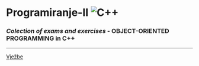 # Programiranje-II 		![C++](https://img.shields.io/badge/c++-%2300599C.svg?style=for-the-badge&logo=c%2B%2B&logoColor=white)


### ***Colection of exams and exercises*** - **OBJECT-ORIENTED PROGRAMMING in C++**
------------------

[Vježbe](Vježbe/Vjezbe.md)
